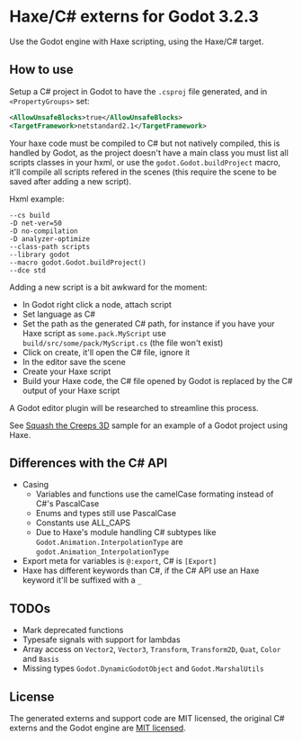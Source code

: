 # Haxe/C# externs for Godot 3.2.3

Use the Godot engine with Haxe scripting, using the Haxe/C# target.

## How to use

Setup a C# project in Godot to have the `.csproj` file generated, and in `<PropertyGroups>` set:
```xml
<AllowUnsafeBlocks>true</AllowUnsafeBlocks>
<TargetFramework>netstandard2.1</TargetFramework>
```

Your haxe code must be compiled to C# but not natively compiled, this is handled by Godot,
as the project doesn't have a main class you must list all scripts classes in your hxml, or use the `godot.Godot.buildProject` macro,
it'll compile all scripts refered in the scenes (this require the scene to be saved after adding a new script).

Hxml example:
```hxml
--cs build
-D net-ver=50
-D no-compilation
-D analyzer-optimize
--class-path scripts
--library godot
--macro godot.Godot.buildProject()
--dce std
```

Adding a new script is a bit awkward for the moment:

* In Godot right click a node, attach script
* Set language as C#
* Set the path as the generated C# path, for instance if you have your Haxe script as `some.pack.MyScript` use `build/src/some/pack/MyScript.cs` (the file won't exist)
* Click on create, it'll open the C# file, ignore it
* In the editor save the scene
* Create your Haxe script
* Build your Haxe code, the C# file opened by Godot is replaced by the C# output of your Haxe script

A Godot editor plugin will be researched to streamline this process.

See [Squash the Creeps 3D](https://github.com/HaxeGodot/squash-the-creeps-3d/) sample for an example of a Godot project using Haxe.

## Differences with the C# API

* Casing
  * Variables and functions use the camelCase formating instead of C#'s PascalCase
  * Enums and types still use PascalCase
  * Constants use ALL_CAPS
  * Due to Haxe's module handling C# subtypes like `Godot.Animation.InterpolationType` are `godot.Animation_InterpolationType`
* Export meta for variables is `@:export`, C# is `[Export]`
* Haxe has different keywords than C#, if the C# API use an Haxe keyword it'll be suffixed with a `_`

## TODOs

* Mark deprecated functions
* Typesafe signals with support for lambdas
* Array access on `Vector2`, `Vector3`, `Transform`, `Transform2D`, `Quat`, `Color` and `Basis`
* Missing types `Godot.DynamicGodotObject` and `Godot.MarshalUtils`

## License

The generated externs and support code are MIT licensed, the original C# externs and the Godot engine are [MIT licensed](https://github.com/godotengine/godot#free-open-source-and-community-driven).
